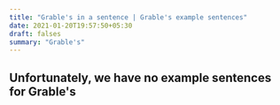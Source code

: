 ```yaml
---
title: "Grable's in a sentence | Grable's example sentences"
date: 2021-01-20T19:57:50+05:30
draft: falses
summary: "Grable's"
---
```

## Unfortunately, we have no example sentences for Grable's                 
